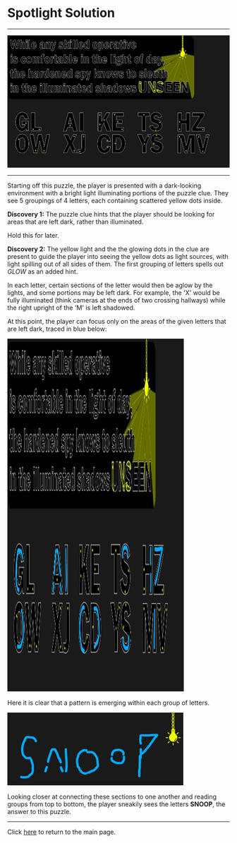 # Spotlight Solution

-----

<img src="/images/Spotlight/Spotlight.jpg" alt="Spotlight" style="width:600px;height:300px;">

-----

Starting off this puzzle, the player is presented with a dark-looking environment with a bright light illuminating portions of the puzzle clue. They see 5 groupings of 4 letters, each containing scattered yellow dots inside.



**Discovery 1:** The puzzle clue hints that the player should be looking for areas that are left dark, rather than illuminated.

Hold this for later.



**Discovery 2:** The yellow light and the the glowing dots in the clue are present to guide the player into seeing the yellow dots as light sources, with light spilling out of all sides of them. The first grouping of letters spells out *GLOW* as an added hint.

In each letter, certain sections of the letter would then be aglow by the lights, and some portions may be left dark. For example, the 'X' would be fully illuminated (think cameras at the ends of two crossing hallways) while the right upright of the 'M' is left shadowed.



At this point, the player can focus only on the areas of the given letters that are left dark, traced in blue below:

<img src="/images/Spotlight/SpotlightSolution1.jpg" alt="Spotlight Solution" style="width:400px;height:800px;">

Here it is clear that a pattern is emerging within each group of letters.

<img src="/images/Spotlight/SpotlightSolution2.png" alt="Spotlight Solution" style="width:399px;height:165px;">

Looking closer at connecting these sections to one another and reading groups from top to bottom, the player sneakily sees the letters **SNOOP**, the answer to this puzzle.

-----

Click [here](../../#puzzles) to return to the main page.
